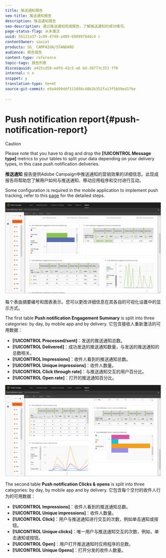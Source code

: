 ```yaml
---
title: 推送通知报告
seo-title: 推送通知报告
description: 推送通知报告
seo-description: 通过推送通知现成报告，了解推送通知的成功情况。
page-status-flag: 从未激活
uuid: 5b121a37-1c09-4749-a409-6989978ddc4 c
contentOwner: saviat
products: SG_ CAMPAIGN/STANDARD
audience: 报告报告
content-type: reference
topic-tags: 报告列表
discoiquuid: a425cd59-edfd-42c5-a6 bd-38773c353 ff0
internal: n n
snippet: y
translation-type: tm+mt
source-git-commit: e9a4d99ddf311898c48b2b352fa13f5b59ed1fbe

---
```



# Push notification report{#push-notification-report}

>[!CAUTION]
>
>Please note that you have to drag and drop the **[!UICONTROL Message type]** metrics to your tables to split your data depending on your delivery types, in this case push notification deliveries.

**推送通知** 报告提供Adobe Campaign中推送通知的营销效果的详细信息。此现成报告将帮助您了解用户如何与推送通知、移动应用程序和交付进行互动。

Some configuration is required in the mobile application to implement push tracking, refer to this [page](https://helpx.adobe.com/campaign/kb/push-tracking.html) for the detailed steps.

![](assets/dynamic_report_push.png)

每个表由摘要编号和图表表示。您可以更改详细信息在其各自的可视化设置中的显示方式。

The first table **Push notification Engagement Summary** is split into three categories: by day, by mobile app and by delivery. 它包含接收人重新激活的可用数据：

* **[!UICONTROL Processed/sent]**：发送的推送通知总数。
* **[!UICONTROL Delivered]**：成功发送的推送通知数量，与发送的推送通知的总数相关。
* **[!UICONTROL Impressions]**：收件人看到的推送通知总数。
* **[!UICONTROL Unique impressions]**：收件人数量。
* **[!UICONTROL Click through rate]**：与推送通知交互的用户百分比。
* **[!UICONTROL Open rate]**：打开的推送通知百分比。

![](assets/dynamic_report_push_2.png)

The second table **Push notification Clicks &amp; opens** is split into three categories: by day, by mobile app and by delivery. 它包含每个交付的收件人行为的可用数据：

* **[!UICONTROL Impressions]**：收件人看到的推送通知总数。
* **[!UICONTROL Unique impressions]**：收件人数量。
* **[!UICONTROL Click]**：用户与推送通知进行交互的次数，例如单击通知或按钮。
* **[!UICONTROL Unique clicks]**：唯一用户与推送通知交互的次数，例如，单击通知或按钮。
* **[!UICONTROL Open]**：用户打开推送通知时应用程序的总数。
* **[!UICONTROL Unique Opens]**：打开分发的收件人数量。

